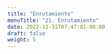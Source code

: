 ```yaml
---
title: "Enrutamiento"
menuTitle: "21. Enrutamiento"
date: 2022-12-31T07:47:01-08:00
draft: false
weight: 5
---
```



